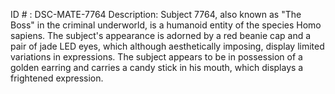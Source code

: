 ID # : DSC-MATE-7764
Description: Subject 7764, also known as "The Boss" in the criminal underworld, is a humanoid entity of the species Homo sapiens. The subject's appearance is adorned by a red beanie cap and a pair of jade LED eyes, which although aesthetically imposing, display limited variations in expressions. The subject appears to be in possession of a golden earring and carries a candy stick in his mouth, which displays a frightened expression.